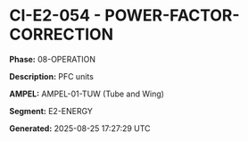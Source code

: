# CI-E2-054 - POWER-FACTOR-CORRECTION

**Phase:** 08-OPERATION

**Description:** PFC units

**AMPEL:** AMPEL-01-TUW (Tube and Wing)

**Segment:** E2-ENERGY

**Generated:** 2025-08-25 17:27:29 UTC
